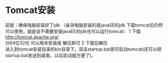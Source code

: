 # Tomcat安装
前提：确保电脑安装好了jdk （亲测电脑安装的是javaSE的jdk 下载tomcat后仍然可以使用，就是说不需要安装javaEE的jdk也可以运行tomcat）
1 下载 http://tomcat.apache.org/  
分64位32位 可以用未安装版 解压即可
2 下载后解压  
进入到tomcat安装目录的bin目录下，双击startup.bat即可启动tomcat(还可以把startup.bat发送到桌面，以后启动就方便了)。

